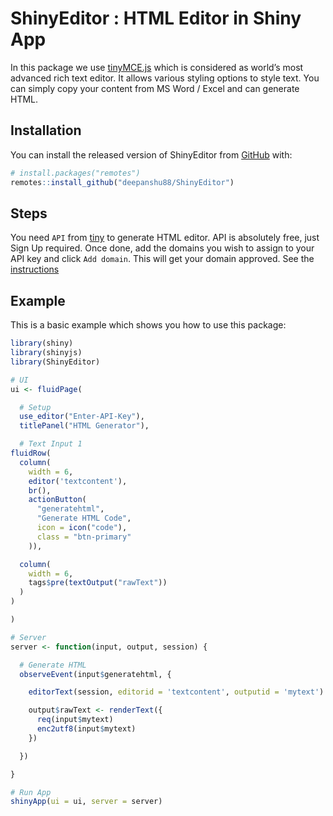 
<!-- README.md is generated from README.Rmd. Please edit that file -->

# ShinyEditor : HTML Editor in Shiny App

<!-- badges: start -->

<!-- badges: end -->

In this package we use [tinyMCE.js](https://www.tiny.cloud/) which is
considered as world’s most advanced rich text editor. It allows various
styling options to style text. You can simply copy your content from MS
Word / Excel and can generate HTML.

## Installation

You can install the released version of ShinyEditor from
[GitHub](https://github.com/) with:

``` r
# install.packages("remotes")
remotes::install_github("deepanshu88/ShinyEditor")
```

## Steps

You need `API` from [tiny](https://www.tiny.cloud/) to generate HTML
editor. API is absolutely free, just Sign Up required. Once done, add
the domains you wish to assign to your API key and click `Add domain`.
This will get your domain approved. See the
[instructions](https://www.tiny.cloud/blog/how-to-get-tinymce-cloud-up-in-less-than-5-minutes/)

## Example

This is a basic example which shows you how to use this package:

``` r
library(shiny)
library(shinyjs)
library(ShinyEditor)

# UI
ui <- fluidPage(

  # Setup
  use_editor("Enter-API-Key"),
  titlePanel("HTML Generator"),

  # Text Input 1
fluidRow(
  column(
    width = 6,
    editor('textcontent'),
    br(),
    actionButton(
      "generatehtml",
      "Generate HTML Code",
      icon = icon("code"),
      class = "btn-primary"
    )),

  column(
    width = 6,
    tags$pre(textOutput("rawText"))
  )
)

)

# Server
server <- function(input, output, session) {

  # Generate HTML
  observeEvent(input$generatehtml, {

    editorText(session, editorid = 'textcontent', outputid = 'mytext')

    output$rawText <- renderText({
      req(input$mytext)
      enc2utf8(input$mytext)
    })

  })

}

# Run App
shinyApp(ui = ui, server = server)
```
